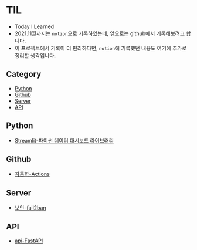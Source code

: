 # TIL

-   Today I Learned
-   2021.11월까지는 `notion`으로 기록하였는데, 앞으로는 github에서 기록해보려고 합니다.
-   이 프로젝트에서 기록이 더 편리하다면, `notion`에 기록했던 내용도 여기에 추가로 정리할 생각입니다.

## Category

-   [Python](#python)
-   [Github](#github)
-   [Server](#server)
-   [API](#api)

## Python

-   [Streamlit-파이썬 데이터 대시보드 라이브러리](./python/Streamlit-파이썬-데이터-대시보드-라이브러리.md)

## Github

-   [자동화-Actions](./github/Actions-자동화.md)

## Server

-   [보안-fail2ban](./server/fail2ban.md)

## API

-   [api-FastAPI](./api/fastapi.md)
